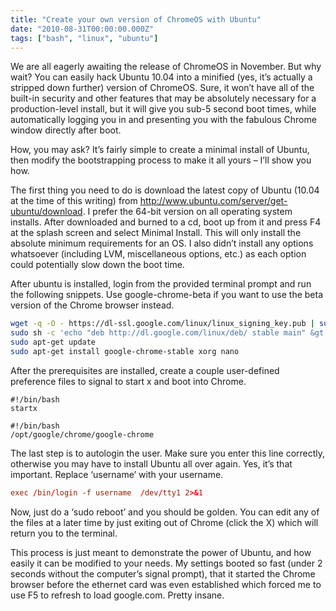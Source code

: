 ```yaml
---
title: "Create your own version of ChromeOS with Ubuntu"
date: "2010-08-31T00:00:00.000Z"
tags: ["bash", "linux", "ubuntu"]
---
```


We are all eagerly awaiting the release of ChromeOS in November. But why wait? You can easily hack Ubuntu 10.04 into a minified (yes, it’s actually a stripped down further) version of ChromeOS. Sure, it won’t have all of the built-in security and other features that may be absolutely necessary for a production-level install, but it will give you sub-5 second boot times, while automatically logging you in and presenting you with the fabulous Chrome window directly after boot.

How, you may ask? It’s fairly simple to create a minimal install of Ubuntu, then modify the bootstrapping process to make it all yours – I’ll show you how.

The first thing you need to do is download the latest copy of Ubuntu (10.04 at the time of this writing) from <a href="http://www.ubuntu.com/server/get-ubuntu/download" target="_blank">http://www.ubuntu.com/server/get-ubuntu/download</a>. I prefer the 64-bit version on all operating system installs. After downloaded and burned to a cd, boot up from it and press F4 at the splash screen and select Minimal Install. This will only install the absolute minimum requirements for an OS. I also didn’t install any options whatsoever (including LVM, miscellaneous options, etc.) as each option could potentially slow down the boot time.

After ubuntu is installed, login from the provided terminal prompt and run the following snippets. Use google-chrome-beta if you want to use the beta version of the Chrome browser instead.

```bash
wget -q -O - https://dl-ssl.google.com/linux/linux_signing_key.pub | sudo apt-key add -
sudo sh -c 'echo "deb http://dl.google.com/linux/deb/ stable main" &gt;&gt; /etc/apt/sources.list.d/google.list'
sudo apt-get update
sudo apt-get install google-chrome-stable xorg nano
```

After the prerequisites are installed, create a couple user-defined preference files to signal to start x and boot into Chrome.

```bash:title=&Tilde;/.bash_profile
#!/bin/bash
startx
```

```bash:title=&Tilde;/.xsession
#!/bin/bash
/opt/google/chrome/google-chrome
```

The last step is to autologin the user. Make sure you enter this line correctly, otherwise you may have to install Ubuntu all over again. Yes, it’s that important. Replace ‘username’ with your username.

```bash:title=/etc/init/tty1.conf
exec /bin/login -f username  /dev/tty1 2>&1
```

Now, just do a ‘sudo reboot’ and you should be golden. You can edit any of the files at a later time by just exiting out of Chrome (click the X) which will return you to the terminal.

This process is just meant to demonstrate the power of Ubuntu, and how easily it can be modified to your needs. My settings booted so fast (under 2 seconds without the computer’s signal prompt), that it started the Chrome browser before the ethernet card was even established which forced me to use F5 to refresh to load google.com. Pretty insane.
